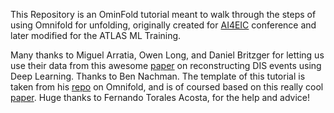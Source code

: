 This Repository is an OminFold tutorial meant to walk through the steps of using Omnifold for unfolding, originally created for [AI4EIC](https://indico.bnl.gov/event/16586/) conference and later modified for the ATLAS ML Training.

Many thanks to Miguel Arratia, Owen Long, and Daniel Britzger for letting us use their data from this awesome [paper](https://arxiv.org/pdf/2110.05505.pdf) on reconstructing DIS events using Deep Learning. Thanks to Ben Nachman. The template of this tutorial is taken from his [repo](https://github.com/hep-lbdl/OmniFold) on Omnifold, and is of coursed based on this really cool [paper](https://arxiv.org/abs/1911.09107).
Huge thanks to Fernando Torales Acosta, for the help and advice!

